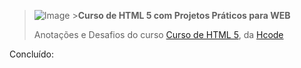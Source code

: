> ![Image](https://profilinator.rishav.dev/skills-assets/html5-original-wordmark.svg) >**Curso de HTML 5 com Projetos Práticos para WEB**
>
> Anotações e Desafios do curso [Curso de HTML 5](https://www.udemy.com/course/web-html5-css3-javascript/), da [Hcode](https://www.udemy.com/user/lawrenceturton/)

Concluído:
